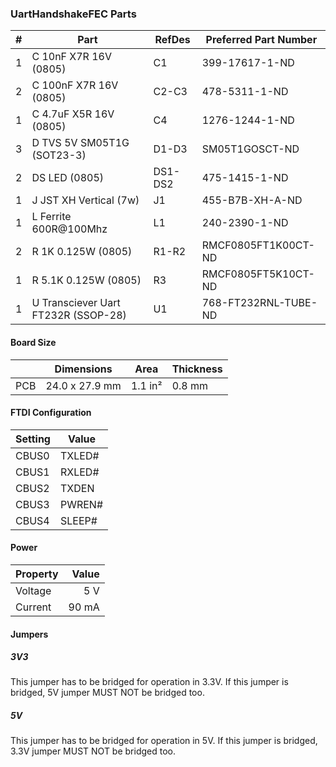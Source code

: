 ### UartHandshakeFEC Parts

|  # | Part                                              | RefDes  | Preferred Part Number       |
|---:|---------------------------------------------------|---------|-----------------------------|
|  1 | C 10nF X7R 16V (0805)                             | C1      | 399-17617-1-ND              |
|  2 | C 100nF X7R 16V (0805)                            | C2-C3   | 478-5311-1-ND               |
|  1 | C 4.7uF X5R 16V (0805)                            | C4      | 1276-1244-1-ND              |
|  3 | D TVS 5V SM05T1G (SOT23-3)                        | D1-D3   | SM05T1GOSCT-ND              |
|  2 | DS LED (0805)                                     | DS1-DS2 | 475-1415-1-ND               |
|  1 | J JST XH Vertical (7w)                            | J1      | 455-B7B-XH-A-ND             |
|  1 | L Ferrite 600R@100Mhz                             | L1      | 240-2390-1-ND               |
|  2 | R 1K 0.125W (0805)                                | R1-R2   | RMCF0805FT1K00CT-ND         |
|  1 | R 5.1K 0.125W (0805)                              | R3      | RMCF0805FT5K10CT-ND         |
|  1 | U Transciever Uart FT232R (SSOP-28)               | U1      | 768-FT232RNL-TUBE-ND        |


#### Board Size

|       |      Dimensions | Area    | Thickness |
|-------|-----------------|---------|-----------|
| PCB   |  24.0 x 27.9 mm | 1.1 in² |    0.8 mm |


#### FTDI Configuration

| Setting | Value  |
|---------|--------|
| CBUS0   | TXLED# |
| CBUS1   | RXLED# |
| CBUS2   | TXDEN  |
| CBUS3   | PWREN# |
| CBUS4   | SLEEP# |


#### Power

| Property | Value  |
|----------|-------:|
| Voltage  |    5 V |
| Current  |  90 mA |


#### Jumpers

##### 3V3

This jumper has to be bridged for operation in 3.3V. If this jumper is bridged,
5V jumper MUST NOT be bridged too.

##### 5V

This jumper has to be bridged for operation in 5V. If this jumper is bridged,
3.3V jumper MUST NOT be bridged too.
